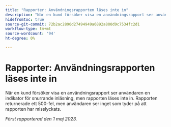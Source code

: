 ```yaml
---
title: "Rapporter: Användningsrapporten läses inte in"
description: "När en kund försöker visa en användningsrapport ser användaren en indikator för snurrande inläsning, men rapporten läses inte in. Rapporten returnerade ett 500-fel, men användaren ser inget som tyder på att rapporten har misslyckats."
hidefromtoc: true
source-git-commit: 72b2ac2890d27494949a6892a800d9c7534fc2d1
workflow-type: tm+mt
source-wordcount: '94'
ht-degree: 0%

---
```



# Rapporter: Användningsrapporten läses inte in

När en kund försöker visa en användningsrapport ser användaren en indikator för snurrande inläsning, men rapporten läses inte in. Rapporten returnerade ett 500-fel, men användaren ser inget som tyder på att rapporten har misslyckats.

_Först rapporterad den 1 maj 2023._

